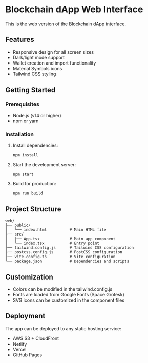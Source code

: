 # Blockchain dApp Web Interface

This is the web version of the Blockchain dApp interface.

## Features

- Responsive design for all screen sizes
- Dark/light mode support
- Wallet creation and import functionality
- Material Symbols icons
- Tailwind CSS styling

## Getting Started

### Prerequisites

- Node.js (v14 or higher)
- npm or yarn

### Installation

1. Install dependencies:
   ```bash
   npm install
   ```

2. Start the development server:
   ```bash
   npm start
   ```

3. Build for production:
   ```bash
   npm run build
   ```

## Project Structure

```
web/
├── public/
│   └── index.html          # Main HTML file
├── src/
│   ├── App.tsx             # Main app component
│   └── index.tsx           # Entry point
├── tailwind.config.js      # Tailwind CSS configuration
├── postcss.config.js       # PostCSS configuration
├── vite.config.ts          # Vite configuration
└── package.json            # Dependencies and scripts
```

## Customization

- Colors can be modified in the tailwind.config.js
- Fonts are loaded from Google Fonts (Space Grotesk)
- SVG icons can be customized in the component files

## Deployment

The app can be deployed to any static hosting service:
- AWS S3 + CloudFront
- Netlify
- Vercel
- GitHub Pages